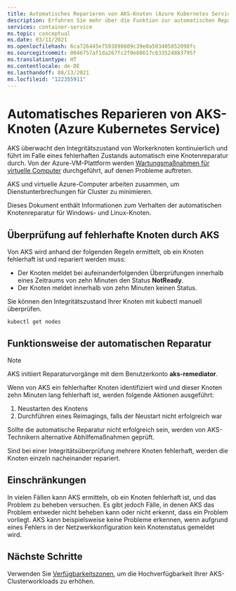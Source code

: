 ```yaml
---
title: Automatisches Reparieren von AKS-Knoten (Azure Kubernetes Service)
description: Erfahren Sie mehr über die Funktion zur automatischen Reparatur von Knoten und darüber, wie AKS fehlerhafte Workerknoten korrigiert.
services: container-service
ms.topic: conceptual
ms.date: 03/11/2021
ms.openlocfilehash: 6ca726445e7593898609c39e0a503405852098fc
ms.sourcegitcommit: 0046757af1da267fc2f0e88617c633524883795f
ms.translationtype: HT
ms.contentlocale: de-DE
ms.lasthandoff: 08/13/2021
ms.locfileid: "122355911"
---
```

# <a name="azure-kubernetes-service-aks-node-auto-repair"></a>Automatisches Reparieren von AKS-Knoten (Azure Kubernetes Service)

AKS überwacht den Integritätszustand von Workerknoten kontinuierlich und führt im Falle eines fehlerhaften Zustands automatisch eine Knotenreparatur durch. Von der Azure-VM-Plattform werden [Wartungsmaßnahmen für virtuelle Computer][vm-updates] durchgeführt, auf denen Probleme auftreten. 

AKS und virtuelle Azure-Computer arbeiten zusammen, um Dienstunterbrechungen für Cluster zu minimieren.

Dieses Dokument enthält Informationen zum Verhalten der automatischen Knotenreparatur für Windows- und Linux-Knoten. 

## <a name="how-aks-checks-for-unhealthy-nodes"></a>Überprüfung auf fehlerhafte Knoten durch AKS

Von AKS wird anhand der folgenden Regeln ermittelt, ob ein Knoten fehlerhaft ist und repariert werden muss: 
* Der Knoten meldet bei aufeinanderfolgenden Überprüfungen innerhalb eines Zeitraums von zehn Minuten den Status **NotReady**.
* Der Knoten meldet innerhalb von zehn Minuten keinen Status.

Sie können den Integritätszustand Ihrer Knoten mit kubectl manuell überprüfen.

```
kubectl get nodes
```

## <a name="how-automatic-repair-works"></a>Funktionsweise der automatischen Reparatur

> [!Note]
> AKS initiiert Reparaturvorgänge mit dem Benutzerkonto **aks-remediator**.

Wenn von AKS ein fehlerhafter Knoten identifiziert wird und dieser Knoten zehn Minuten lang fehlerhaft ist, werden folgende Aktionen ausgeführt:

1. Neustarten des Knotens
1. Durchführen eines Reimagings, falls der Neustart nicht erfolgreich war

Sollte die automatische Reparatur nicht erfolgreich sein, werden von AKS-Technikern alternative Abhilfemaßnahmen geprüft. 

Sind bei einer Integritätsüberprüfung mehrere Knoten fehlerhaft, werden die Knoten einzeln nacheinander repariert.


## <a name="limitations"></a>Einschränkungen

In vielen Fällen kann AKS ermitteln, ob ein Knoten fehlerhaft ist, und das Problem zu beheben versuchen. Es gibt jedoch Fälle, in denen AKS das Problem entweder nicht beheben kann oder nicht erkennt, dass ein Problem vorliegt. AKS kann beispielsweise keine Probleme erkennen, wenn aufgrund eines Fehlers in der Netzwerkkonfiguration kein Knotenstatus gemeldet wird.

## <a name="next-steps"></a>Nächste Schritte

Verwenden Sie [Verfügbarkeitszonen][availability-zones], um die Hochverfügbarkeit Ihrer AKS-Clusterworkloads zu erhöhen.

<!-- LINKS - External -->

<!-- LINKS - Internal -->
[availability-zones]: ./availability-zones.md
[vm-updates]: ../virtual-machines/maintenance-and-updates.md
